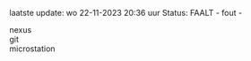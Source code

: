 laatste update: 
wo 22-11-2023 20:36   uur 
Status: FAALT - fout - 
<div class="service R">nexus</div><div class="service R">git</div><div class="service Y">microstation</div>